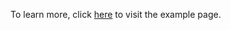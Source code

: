 <!DOCTYPE html>
<html lang="en">
<head>
    <meta charset="UTF-8">
    <meta name="viewport" content="width=device-width, initial-scale=1.0">
    <title>Single Clickable Text Example</title>
</head>
<body>
    <p>
        To learn more, click 
        <a href="https://www.example.com" target="_blank">here</a> to visit the example page.
    </p>
</body>
</html>
